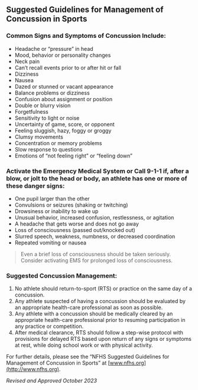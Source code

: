 <!-- Section: Suggested Guidelines for Management of Concussion in Sports -->
## Suggested Guidelines for Management of Concussion in Sports

### Common Signs and Symptoms of Concussion Include:
- Headache or “pressure” in head
- Mood, behavior or personality changes
- Neck pain
- Can’t recall events prior to or after hit or fall
- Dizziness
- Nausea
- Dazed or stunned or vacant appearance
- Balance problems or dizziness
- Confusion about assignment or position
- Double or blurry vision
- Forgetfulness
- Sensitivity to light or noise
- Uncertainty of game, score, or opponent
- Feeling sluggish, hazy, foggy or groggy
- Clumsy movements
- Concentration or memory problems
- Slow response to questions
- Emotions of “not feeling right” or “feeling down”

### Activate the Emergency Medical System or Call 9-1-1 if, after a blow, or jolt to the head or body, an athlete has one or more of these danger signs:
- One pupil larger than the other
- Convulsions or seizures (shaking or twitching)
- Drowsiness or inability to wake up
- Unusual behavior, increased confusion, restlessness, or agitation
- A headache that gets worse and does not go away
- Loss of consciousness (passed out/knocked out)
- Slurred speech, weakness, numbness, or decreased coordination
- Repeated vomiting or nausea

> Even a brief loss of consciousness should be taken seriously. Consider activating EMS for prolonged loss of consciousness.

### Suggested Concussion Management:
1. No athlete should return-to-sport (RTS) or practice on the same day of a concussion.
2. Any athlete suspected of having a concussion should be evaluated by an appropriate health-care professional as soon as possible.
3. Any athlete with a concussion should be medically cleared by an appropriate health-care professional prior to resuming participation in any practice or competition.
4. After medical clearance, RTS should follow a step-wise protocol with provisions for delayed RTS based upon return of any signs or symptoms at rest, while doing school work or with physical activity.

For further details, please see the “NFHS Suggested Guidelines for Management of Concussion in Sports” at [www.nfhs.org](http://www.nfhs.org).

*Revised and Approved October 2023*